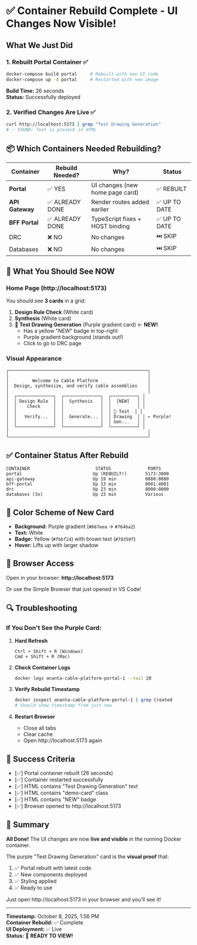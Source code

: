 # ✅ Container Rebuild Complete - UI Changes Now Visible!

## What We Just Did

### 1. Rebuilt Portal Container ✅

```bash
docker-compose build portal     # Rebuilt with new UI code
docker-compose up -d portal     # Restarted with new image
```

**Build Time:** 26 seconds  
**Status:** Successfully deployed

### 2. Verified Changes Are Live ✅

```bash
curl http://localhost:5173 | grep "Test Drawing Generation"
# ✅ FOUND: Text is present in HTML
```

## 📦 Which Containers Needed Rebuilding?

| Container       | Rebuild Needed? | Why?                            | Status        |
| --------------- | --------------- | ------------------------------- | ------------- |
| **Portal**      | ✅ YES          | UI changes (new home page card) | ✅ REBUILT    |
| **API Gateway** | ✅ ALREADY DONE | Render routes added earlier     | ✅ UP TO DATE |
| **BFF Portal**  | ✅ ALREADY DONE | TypeScript fixes + HOST binding | ✅ UP TO DATE |
| DRC             | ❌ NO           | No changes                      | ⏭️ SKIP       |
| Databases       | ❌ NO           | No changes                      | ⏭️ SKIP       |

## 🎯 What You Should See NOW

### Home Page (http://localhost:5173)

You should see **3 cards** in a grid:

1. **Design Rule Check** (White card)
2. **Synthesis** (White card)
3. **📐 Test Drawing Generation** (Purple gradient card) ← **NEW!**
   - Has a yellow "NEW" badge in top-right
   - Purple gradient background (stands out!)
   - Click to go to DRC page

### Visual Appearance

```
┌─────────────────────────────────────────────────────┐
│                                                     │
│         Welcome to Cable Platform                   │
│  Design, synthesize, and verify cable assemblies    │
│                                                     │
│  ┌──────────────┐  ┌──────────────┐  ┌──────────┐ │
│  │ Design Rule  │  │  Synthesis   │  │  [NEW]   │ │
│  │    Check     │  │              │  │          │ │
│  │              │  │              │  │ 📐 Test  │ │
│  │   Verify...  │  │  Generate... │  │ Drawing  │ │ ← Purple!
│  │              │  │              │  │ Gen...   │ │
│  └──────────────┘  └──────────────┘  └──────────┘ │
│                                                     │
└─────────────────────────────────────────────────────┘
```

## ✅ Container Status After Rebuild

```
CONTAINER                         STATUS              PORTS
portal                           Up (REBUILT!)       5173:3000
api-gateway                      Up 19 min           8080:8080
bff-portal                       Up 13 min           8081:4001
drc                              Up 23 min           8000:8000
databases (3x)                   Up 23 min           Various
```

## 🎨 Color Scheme of New Card

- **Background:** Purple gradient (`#667eea` → `#764ba2`)
- **Text:** White
- **Badge:** Yellow (`#fbbf24`) with brown text (`#78350f`)
- **Hover:** Lifts up with larger shadow

## 📱 Browser Access

Open in your browser: **http://localhost:5173**

Or use the Simple Browser that just opened in VS Code!

## 🔍 Troubleshooting

### If You Don't See the Purple Card:

1. **Hard Refresh**

   ```
   Ctrl + Shift + R (Windows)
   Cmd + Shift + R (Mac)
   ```

2. **Check Container Logs**

   ```bash
   docker logs ananta-cable-platform-portal-1 --tail 20
   ```

3. **Verify Rebuild Timestamp**

   ```bash
   docker inspect ananta-cable-platform-portal-1 | grep Created
   # Should show timestamp from just now
   ```

4. **Restart Browser**
   - Close all tabs
   - Clear cache
   - Open http://localhost:5173 again

## 🎉 Success Criteria

- [✅] Portal container rebuilt (26 seconds)
- [✅] Container restarted successfully
- [✅] HTML contains "Test Drawing Generation" text
- [✅] HTML contains "demo-card" class
- [✅] HTML contains "NEW" badge
- [✅] Browser opened to http://localhost:5173

## 📝 Summary

**All Done!** The UI changes are now **live and visible** in the running Docker container.

The purple "Test Drawing Generation" card is the **visual proof** that:

1. ✅ Portal rebuilt with latest code
2. ✅ New components deployed
3. ✅ Styling applied
4. ✅ Ready to use

Just open http://localhost:5173 in your browser and you'll see it!

---

**Timestamp:** October 8, 2025, 1:56 PM  
**Container Rebuild:** ✅ Complete  
**UI Deployment:** ✅ Live  
**Status:** 🎉 **READY TO VIEW!**
